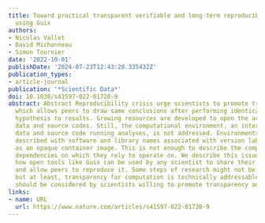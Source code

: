 ```yaml
---
title: Toward practical transparent verifiable and long-term reproducible research
  using Guix
authors:
- Nicolas Vallet
- David Michonneau
- Simon Tournier
date: '2022-10-01'
publishDate: '2024-07-23T12:43:28.335432Z'
publication_types:
- article-journal
publication: '*Scientific Data*'
doi: 10.1038/s41597-022-01720-9
abstract: Abstract Reproducibility crisis urge scientists to promote transparency
  which allows peers to draw same conclusions after performing identical steps from
  hypothesis to results. Growing resources are developed to open the access to methods,
  data and source codes. Still, the computational environment, an interface between
  data and source code running analyses, is not addressed. Environments are usually
  described with software and library names associated with version labels or provided
  as an opaque container image. This is not enough to describe the complexity of the
  dependencies on which they rely to operate on. We describe this issue and illustrate
  how open tools like Guix can be used by any scientist to share their environment
  and allow peers to reproduce it. Some steps of research might not be fully reproducible,
  but at least, transparency for computation is technically addressable. These tools
  should be considered by scientists willing to promote transparency and open science.
links:
- name: URL
  url: https://www.nature.com/articles/s41597-022-01720-9
---
```

